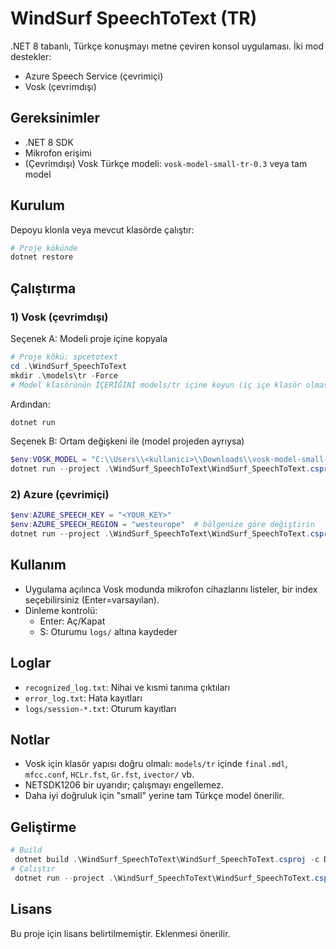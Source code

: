 # WindSurf SpeechToText (TR)

.NET 8 tabanlı, Türkçe konuşmayı metne çeviren konsol uygulaması. İki mod destekler:

- Azure Speech Service (çevrimiçi)
- Vosk (çevrimdışı)

## Gereksinimler
- .NET 8 SDK
- Mikrofon erişimi
- (Çevrimdışı) Vosk Türkçe modeli: `vosk-model-small-tr-0.3` veya tam model

## Kurulum
Depoyu klonla veya mevcut klasörde çalıştır:
```powershell
# Proje kökünde
dotnet restore
```

## Çalıştırma
### 1) Vosk (çevrimdışı)
Seçenek A: Modeli proje içine kopyala
```powershell
# Proje kökü: spcetotext
cd .\WindSurf_SpeechToText
mkdir .\models\tr -Force
# Model klasörünün İÇERİĞİNİ models/tr içine koyun (iç içe klasör olmasın)
```
Ardından:
```powershell
dotnet run
```

Seçenek B: Ortam değişkeni ile (model projeden ayrıysa)
```powershell
$env:VOSK_MODEL = "C:\\Users\\<kullanici>\\Downloads\\vosk-model-small-tr-0.3\\vosk-model-small-tr-0.3"
dotnet run --project .\WindSurf_SpeechToText\WindSurf_SpeechToText.csproj
```

### 2) Azure (çevrimiçi)
```powershell
$env:AZURE_SPEECH_KEY = "<YOUR_KEY>"
$env:AZURE_SPEECH_REGION = "westeurope"  # bölgenize göre değiştirin
dotnet run --project .\WindSurf_SpeechToText\WindSurf_SpeechToText.csproj
```

## Kullanım
- Uygulama açılınca Vosk modunda mikrofon cihazlarını listeler, bir index seçebilirsiniz (Enter=varsayılan).
- Dinleme kontrolü:
  - Enter: Aç/Kapat
  - S: Oturumu `logs/` altına kaydeder

## Loglar
- `recognized_log.txt`: Nihai ve kısmi tanıma çıktıları
- `error_log.txt`: Hata kayıtları
- `logs/session-*.txt`: Oturum kayıtları

## Notlar
- Vosk için klasör yapısı doğru olmalı: `models/tr` içinde `final.mdl`, `mfcc.conf`, `HCLr.fst`, `Gr.fst`, `ivector/` vb.
- NETSDK1206 bir uyarıdır; çalışmayı engellemez.
- Daha iyi doğruluk için "small" yerine tam Türkçe model önerilir.

## Geliştirme
```powershell
# Build
 dotnet build .\WindSurf_SpeechToText\WindSurf_SpeechToText.csproj -c Debug
# Çalıştır
 dotnet run --project .\WindSurf_SpeechToText\WindSurf_SpeechToText.csproj
```

## Lisans
Bu proje için lisans belirtilmemiştir. Eklenmesi önerilir.
